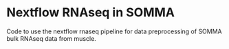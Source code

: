 # Nextflow RNAseq in SOMMA

Code to use the nextflow rnaseq pipeline for data preprocessing of SOMMA bulk RNAseq data from muscle.


